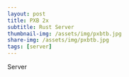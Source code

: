 ```yaml
---
layout: post
title: PXB 2x
subtitle: Rust Server
thumbnail-img: /assets/img/pxbtb.jpg
share-img: /assets/img/pxbtb.jpg
tags: [server]
---
```

Server